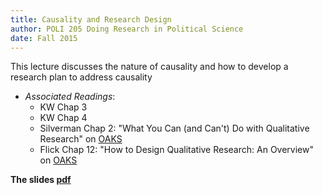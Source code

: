 ```yaml
---
title: Causality and Research Design
author: POLI 205 Doing Research in Political Science
date: Fall 2015
---
```


This lecture discusses the nature of causality and how to develop a research plan to address causality

* _Associated Readings_:
    * KW Chap 3
    * KW Chap 4
    * Silverman Chap 2: "What You Can (and Can't) Do with Qualitative Research" on [OAKS](https://lms.cofc.edu/)
    * Flick Chap 12: "How to Design Qualitative Research: An Overview" on [OAKS](https://lms.cofc.edu/)

__The slides [pdf]({{site.url}}/poli205/slides/04-causalPRINT.pdf)__
